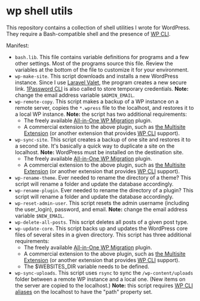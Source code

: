 # wp shell utils

This repository contains a collection of shell utilities I wrote for WordPress. They require a Bash-compatible shell and the presence of [WP CLI](http://wp-cli.org).

Manifest:

+ `bash.lib`. This file contains variable definitions for programs and a few other settings. Most of the programs source this file. Review the variables at the bottom of the file to customize it for your environment.
+ `wp-make-site`. This script downloads and installs a new WordPress instance. Since I use [Laravel Valet](https://laravel.com/docs/10.x/valet), the program creates a new secure link. [1Password CLI](https://developer.1password.com/docs/cli/) is also called to store temporary credentials. **Note:** change the email address variable `$ADMIN_EMAIL`.
+ `wp-remote-copy`. This script makes a backup of a WP instance on a remote server, copies the `*.wpress` file to the localhost, and restores it to a local WP instance. **Note:** the script has two additional requirements:
  + The freely available [All-in-One WP Migration](https://wordpress.org/plugins/all-in-one-wp-migration/) plugin.
  + A commercial extension to the above plugin, such as [the Multisite Extension](https://servmask.com/products/multisite-extension) (or another extension that provides [WP CLI](http://wp-cli.org) support).
+ `wp-sync-site`. This script creates a backup of one site and restores it to a second site. It's basically a quick way to duplicate a site on the localhost. **Note:** WordPress must be installed on the destination site. 
  + The freely available [All-in-One WP Migration](https://wordpress.org/plugins/all-in-one-wp-migration/) plugin.
  + A commercial extension to the above plugin, such as [the Multisite Extension](https://servmask.com/products/multisite-extension) (or another extension that provides [WP CLI](http://wp-cli.org) support).
+ `wp-rename-theme`. Ever needed to rename the directory of a theme? This script will rename a folder and update the database accordingly.
+ `wp-rename-plugin`. Ever needed to rename the directory of a plugin? This script will rename a folder and update the database accordingly.
+ `wp-reset-admin-user`. This script resets the admin username (including the user_login), password, and email. **Note:** change the email address variable `$NEW_EMAIL`.
+ `wp-delete-all-posts`. This script deletes all posts of a given post type.
+ `wp-update-core`. This script backs up and updates the WordPress core files of several sites in a given directory. This script has three additional requirements:
  + The freely available [All-in-One WP Migration](https://wordpress.org/plugins/all-in-one-wp-migration/) plugin.
  + A commercial extension to the above plugin, such as [the Multisite Extension](https://servmask.com/products/multisite-extension) (or another extension that provides [WP CLI](http://wp-cli.org) support).
  + The $WEBSITES_DIR variable needs to be defined.
+ `wp-sync-uploads`. This script uses `rsync` to sync the `/wp-content/uploads` folder between a remote WP instance and a local one. (New items on the server are copied to the localhost.) **Note:** this script requires [WP CLI aliases](https://make.wordpress.org/cli/handbook/guides/running-commands-remotely/) on the localhost to have the "path" property set.